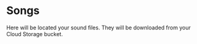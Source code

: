 # Songs

Here will be located your sound files. They will be downloaded from your Cloud Storage bucket.